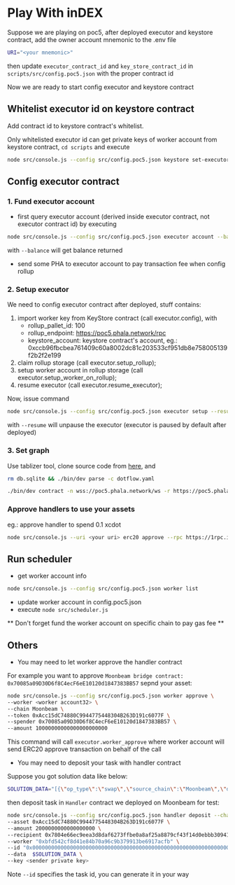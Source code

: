 # Play With inDEX

Suppose we are playing on poc5, after deployed executor and keystore contract, add the owner account mnemonic to the .env file

```sh
URI="<your mnemonic>"
```
then update `executor_contract_id` and `key_store_contract_id` in `scripts/src/config.poc5.json` with the proper contract id

Now we are ready to start config executor and keystore contract

## Whitelist executor id on keystore contract

Add contract id to keystore contract's whitelist.

Only whitelisted executor id can get private keys of worker account from keystore contract, `cd scripts` and execute

```sh
node src/console.js --config src/config.poc5.json keystore set-executor
```

## Config executor contract

### 1. Fund executor account
- first query executor account (derived inside executor contract, not executor contract id) by executing

```sh
node src/console.js --config src/config.poc5.json executor account --balance
```

with `--balance` will get balance returned

- send some PHA to executor account to pay transaction fee when config rollup

### 2. Setup executor

We need to config executor contract after deployed, stuff contains:

1) import worker key from KeyStore contract (call executor.config), with
    - rollup_pallet_id: 100
    - rollup_endpoint: https://poc5.phala.network/rpc
    - keystore_account: keystore contract's account, eg.: 0xccb96fbcbea761409c60a8002dc81c203533cf951db8e758005139f2b2f2e199
2) claim rollup storage (call executor.setup_rollup);
3) setup worker account in rollup storage (call executor.setup_worker_on_rollup);
4) resume executor (call executor.resume_executor);

Now, issue command

```sh
node src/console.js --config src/config.poc5.json executor setup --resume
```

with `--resume` will unpause the executor (executor is paused by default after deployed)

### 3. Set graph

Use tablizer tool, clone source code from [here](), and
```sh
rm db.sqlite && ./bin/dev parse -c dotflow.yaml

./bin/dev contract -n wss://poc5.phala.network/ws -r https://poc5.phala.network/tee-api-1 -a <executor contract id> -s "<mnemonic>" --set
```

### Approve handlers to use your assets

eg.: approve handler to spend 0.1 xcdot

```sh
node src/console.js --uri <your uri> erc20 approve --rpc https://1rpc.io/glmr --token 0xFfFFfFff1FcaCBd218EDc0EbA20Fc2308C778080 --spender 0x3a62a4980b952C92f4d4243c4A009336Ee0a26eB --amount 1000000000
```

## Run scheduler

- get worker account info

```sh
node src/console.js --config src/config.poc5.json worker list
```

- update worker account in config.poc5.json
- execute `node src/scheduler.js`

** Don't forget fund the worker account on specific chain to pay gas fee **

## Others

- You may need to let worker approve the handler contract

For example you want to approve `Moonbeam bridge contract: 0x70085a09D30D6f8C4ecF6eE10120d1847383BB57` sepnd your  asset:

```sh
node src/console.js --config src/config.poc5.json worker approve \
--worker <worker account32> \
--chain Moonbeam \
--token 0xAcc15dC74880C9944775448304B263D191c6077F \
--spender 0x70085a09D30D6f8C4ecF6eE10120d1847383BB57 \
--amount 10000000000000000000000
```

This command will call `executor.worker_approve` where worker account will send ERC20 approve transaction on behalf of the call

- You may need to deposit your task with handler contract

Suppose you got solution data like below:

```sh
SOLUTION_DATA="[{\"op_type\":\"swap\",\"source_chain\":\"Moonbeam\",\"dest_chain\":\"Moonbeam\",\"spend_asset\":\"0xAcc15dC74880C9944775448304B263D191c6077F\",\"receive_asset\":\"0xFfFFfFff1FcaCBd218EDc0EbA20Fc2308C778080\",\"dex\":\"StellaSwap\",\"fee\":\"0\",\"cap\":\"0\",\"flow\":\"2000000000000000000\",\"impact\":\"0\",\"spend\":\"2000000000000000000\"},{\"op_type\":\"bridge\",\"source_chain\":\"Moonbeam\",\"dest_chain\":\"Acala\",\"spend_asset\":\"0xFfFFfFff1FcaCBd218EDc0EbA20Fc2308C778080\",\"receive_asset\":\"0x010200411f06080002\",\"dex\":\"null\",\"fee\":\"0\",\"cap\":\"0\",\"flow\":\"1400000000\",\"impact\":\"0\",\"spend\":\"1400000000\"}]"
```

then deposit task in `Handler` contract we deployed on Moonbeam for test:

```sh
node src/console.js --config src/config.poc5.json handler deposit --chain Moonbeam \
--asset 0xAcc15dC74880C9944775448304B263D191c6077F \
--amount 2000000000000000000 \
--recipient 0x7804e66ec9eea3d8daf6273ffbe0a8af25a8879cf43f14d0ebbb30941f578242 \
--worker "0xbfd542cf8d41e84b70a96c9b379913be6917acfb" \
--id "0x0000000000000000000000000000000000000000000000000000000000000005" \
--data  $SOLUTION_DATA \
--key <sender private key>
```
Note `--id` specifies the task id, you can generate it in your way
